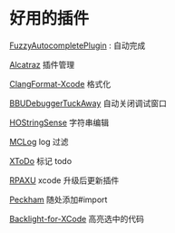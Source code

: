# 好用的插件

[FuzzyAutocompletePlugin](https://github.com/FuzzyAutocomplete/FuzzyAutocompletePlugin) : 自动完成

[Alcatraz](https://github.com/alcatraz/Alcatraz) 插件管理

[ClangFormat-Xcode](https://github.com/travisjeffery/ClangFormat-Xcode) 格式化

[BBUDebuggerTuckAway](https://github.com/neonichu/BBUDebuggerTuckAway) 自动关闭调试窗口

[HOStringSense](https://github.com/duzexu/HOStringSense-for-Xcode) 字符串编辑

[MCLog](https://github.com/yuhua-chen/MCLog) log 过滤

[XToDo](https://github.com/trawor/XToDo) 标记 todo

[RPAXU](https://github.com/cikelengfeng/RPAXU) xcode 升级后更新插件

[Peckham](https://github.com/markohlebar/Peckham) 随处添加#import

[Backlight-for-XCode](https://github.com/limejelly/Backlight-for-XCode) 高亮选中的代码
